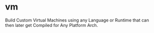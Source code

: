 # vm
Build Custom Virtual Machines using any Language or Runtime that can then later get Compiled for Any Platform Arch.
